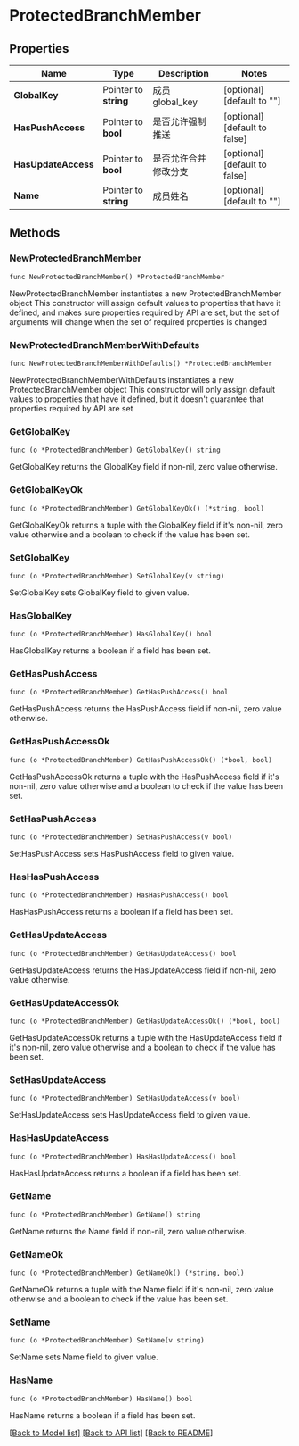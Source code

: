 # ProtectedBranchMember

## Properties

Name | Type | Description | Notes
------------ | ------------- | ------------- | -------------
**GlobalKey** | Pointer to **string** | 成员global_key | [optional] [default to ""]
**HasPushAccess** | Pointer to **bool** | 是否允许强制推送 | [optional] [default to false]
**HasUpdateAccess** | Pointer to **bool** | 是否允许合并修改分支 | [optional] [default to false]
**Name** | Pointer to **string** | 成员姓名 | [optional] [default to ""]

## Methods

### NewProtectedBranchMember

`func NewProtectedBranchMember() *ProtectedBranchMember`

NewProtectedBranchMember instantiates a new ProtectedBranchMember object
This constructor will assign default values to properties that have it defined,
and makes sure properties required by API are set, but the set of arguments
will change when the set of required properties is changed

### NewProtectedBranchMemberWithDefaults

`func NewProtectedBranchMemberWithDefaults() *ProtectedBranchMember`

NewProtectedBranchMemberWithDefaults instantiates a new ProtectedBranchMember object
This constructor will only assign default values to properties that have it defined,
but it doesn't guarantee that properties required by API are set

### GetGlobalKey

`func (o *ProtectedBranchMember) GetGlobalKey() string`

GetGlobalKey returns the GlobalKey field if non-nil, zero value otherwise.

### GetGlobalKeyOk

`func (o *ProtectedBranchMember) GetGlobalKeyOk() (*string, bool)`

GetGlobalKeyOk returns a tuple with the GlobalKey field if it's non-nil, zero value otherwise
and a boolean to check if the value has been set.

### SetGlobalKey

`func (o *ProtectedBranchMember) SetGlobalKey(v string)`

SetGlobalKey sets GlobalKey field to given value.

### HasGlobalKey

`func (o *ProtectedBranchMember) HasGlobalKey() bool`

HasGlobalKey returns a boolean if a field has been set.

### GetHasPushAccess

`func (o *ProtectedBranchMember) GetHasPushAccess() bool`

GetHasPushAccess returns the HasPushAccess field if non-nil, zero value otherwise.

### GetHasPushAccessOk

`func (o *ProtectedBranchMember) GetHasPushAccessOk() (*bool, bool)`

GetHasPushAccessOk returns a tuple with the HasPushAccess field if it's non-nil, zero value otherwise
and a boolean to check if the value has been set.

### SetHasPushAccess

`func (o *ProtectedBranchMember) SetHasPushAccess(v bool)`

SetHasPushAccess sets HasPushAccess field to given value.

### HasHasPushAccess

`func (o *ProtectedBranchMember) HasHasPushAccess() bool`

HasHasPushAccess returns a boolean if a field has been set.

### GetHasUpdateAccess

`func (o *ProtectedBranchMember) GetHasUpdateAccess() bool`

GetHasUpdateAccess returns the HasUpdateAccess field if non-nil, zero value otherwise.

### GetHasUpdateAccessOk

`func (o *ProtectedBranchMember) GetHasUpdateAccessOk() (*bool, bool)`

GetHasUpdateAccessOk returns a tuple with the HasUpdateAccess field if it's non-nil, zero value otherwise
and a boolean to check if the value has been set.

### SetHasUpdateAccess

`func (o *ProtectedBranchMember) SetHasUpdateAccess(v bool)`

SetHasUpdateAccess sets HasUpdateAccess field to given value.

### HasHasUpdateAccess

`func (o *ProtectedBranchMember) HasHasUpdateAccess() bool`

HasHasUpdateAccess returns a boolean if a field has been set.

### GetName

`func (o *ProtectedBranchMember) GetName() string`

GetName returns the Name field if non-nil, zero value otherwise.

### GetNameOk

`func (o *ProtectedBranchMember) GetNameOk() (*string, bool)`

GetNameOk returns a tuple with the Name field if it's non-nil, zero value otherwise
and a boolean to check if the value has been set.

### SetName

`func (o *ProtectedBranchMember) SetName(v string)`

SetName sets Name field to given value.

### HasName

`func (o *ProtectedBranchMember) HasName() bool`

HasName returns a boolean if a field has been set.


[[Back to Model list]](../README.md#documentation-for-models) [[Back to API list]](../README.md#documentation-for-api-endpoints) [[Back to README]](../README.md)


